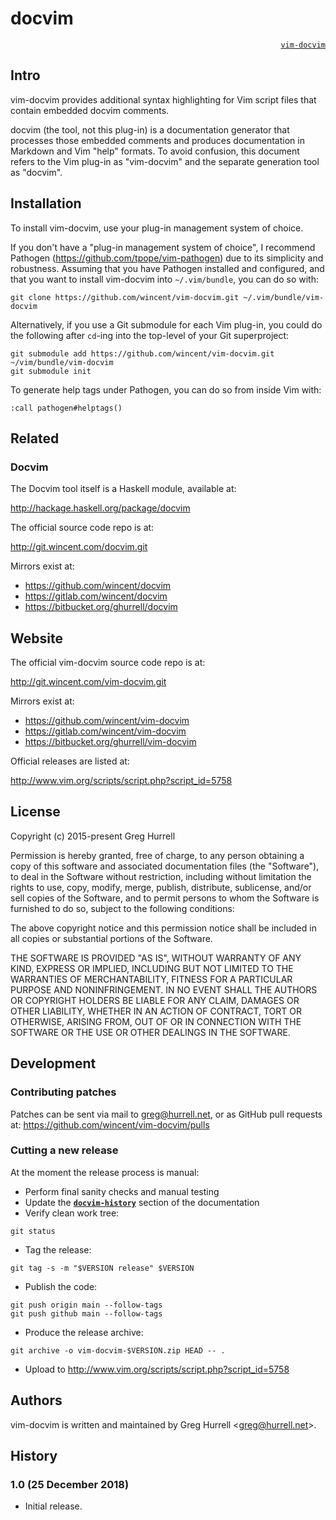
# docvim<a name="docvim-docvim" href="#user-content-docvim-docvim"></a>

<p align="right"><a name="vim-docvim" href="#user-content-vim-docvim"><code>vim-docvim</code></a></p>

## Intro<a name="docvim-intro" href="#user-content-docvim-intro"></a>

vim-docvim provides additional syntax highlighting for Vim script files that contain embedded docvim comments.

docvim (the tool, not this plug-in) is a documentation generator that processes those embedded comments and produces documentation in Markdown and Vim &quot;help&quot; formats. To avoid confusion, this document refers to the Vim plug-in as &quot;vim-docvim&quot; and the separate generation tool as &quot;docvim&quot;.


## Installation<a name="docvim-installation" href="#user-content-docvim-installation"></a>

To install vim-docvim, use your plug-in management system of choice.

If you don't have a &quot;plug-in management system of choice&quot;, I recommend Pathogen (https://github.com/tpope/vim-pathogen) due to its simplicity and robustness. Assuming that you have Pathogen installed and configured, and that you want to install vim-docvim into `~/.vim/bundle`, you can do so with:

```
git clone https://github.com/wincent/vim-docvim.git ~/.vim/bundle/vim-docvim
```

Alternatively, if you use a Git submodule for each Vim plug-in, you could do the following after `cd`-ing into the top-level of your Git superproject:

```
git submodule add https://github.com/wincent/vim-docvim.git ~/vim/bundle/vim-docvim
git submodule init
```

To generate help tags under Pathogen, you can do so from inside Vim with:

```
:call pathogen#helptags()
```


## Related<a name="docvim-related" href="#user-content-docvim-related"></a>


### Docvim<a name="docvim-docvim" href="#user-content-docvim-docvim"></a>

The Docvim tool itself is a Haskell module, available at:

http://hackage.haskell.org/package/docvim

The official source code repo is at:

http://git.wincent.com/docvim.git

Mirrors exist at:

- https://github.com/wincent/docvim
- https://gitlab.com/wincent/docvim
- https://bitbucket.org/ghurrell/docvim


## Website<a name="docvim-website" href="#user-content-docvim-website"></a>

The official vim-docvim source code repo is at:

http://git.wincent.com/vim-docvim.git

Mirrors exist at:

- https://github.com/wincent/vim-docvim
- https://gitlab.com/wincent/vim-docvim
- https://bitbucket.org/ghurrell/vim-docvim

Official releases are listed at:

http://www.vim.org/scripts/script.php?script_id=5758


## License<a name="docvim-license" href="#user-content-docvim-license"></a>

Copyright (c) 2015-present Greg Hurrell

Permission is hereby granted, free of charge, to any person obtaining a copy of this software and associated documentation files (the &quot;Software&quot;), to deal in the Software without restriction, including without limitation the rights to use, copy, modify, merge, publish, distribute, sublicense, and/or sell copies of the Software, and to permit persons to whom the Software is furnished to do so, subject to the following conditions:

The above copyright notice and this permission notice shall be included in all copies or substantial portions of the Software.

THE SOFTWARE IS PROVIDED &quot;AS IS&quot;, WITHOUT WARRANTY OF ANY KIND, EXPRESS OR IMPLIED, INCLUDING BUT NOT LIMITED TO THE WARRANTIES OF MERCHANTABILITY, FITNESS FOR A PARTICULAR PURPOSE AND NONINFRINGEMENT. IN NO EVENT SHALL THE AUTHORS OR COPYRIGHT HOLDERS BE LIABLE FOR ANY CLAIM, DAMAGES OR OTHER LIABILITY, WHETHER IN AN ACTION OF CONTRACT, TORT OR OTHERWISE, ARISING FROM, OUT OF OR IN CONNECTION WITH THE SOFTWARE OR THE USE OR OTHER DEALINGS IN THE SOFTWARE.


## Development<a name="docvim-development" href="#user-content-docvim-development"></a>


### Contributing patches<a name="docvim-contributing-patches" href="#user-content-docvim-contributing-patches"></a>

Patches can be sent via mail to greg@hurrell.net, or as GitHub pull requests at: https://github.com/wincent/vim-docvim/pulls


### Cutting a new release<a name="docvim-cutting-a-new-release" href="#user-content-docvim-cutting-a-new-release"></a>

At the moment the release process is manual:

- Perform final sanity checks and manual testing
- Update the <strong>[`docvim-history`](#user-content-docvim-history)</strong> section of the documentation
- Verify clean work tree:

```
git status
```

- Tag the release:

```
git tag -s -m "$VERSION release" $VERSION
```

- Publish the code:

```
git push origin main --follow-tags
git push github main --follow-tags
```

- Produce the release archive:

```
git archive -o vim-docvim-$VERSION.zip HEAD -- .
```

- Upload to http://www.vim.org/scripts/script.php?script_id=5758


## Authors<a name="docvim-authors" href="#user-content-docvim-authors"></a>

vim-docvim is written and maintained by Greg Hurrell &lt;greg@hurrell.net&gt;.


## History<a name="docvim-history" href="#user-content-docvim-history"></a>


### 1.0 (25 December 2018)<a name="docvim-10-25-december-2018" href="#user-content-docvim-10-25-december-2018"></a>

- Initial release.
